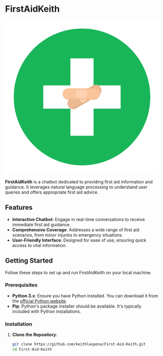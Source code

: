 # FirstAidKeith

![FirstAidKeith Logo](FirstAidKeithLogo.png)

**FirstAidKeith** is a chatbot dedicated to providing first aid information and guidance. It leverages natural language processing to understand user queries and offers appropriate first aid advice.

## Features

- **Interactive Chatbot**: Engage in real-time conversations to receive immediate first aid guidance.
- **Comprehensive Coverage**: Addresses a wide range of first aid scenarios, from minor injuries to emergency situations.
- **User-Friendly Interface**: Designed for ease of use, ensuring quick access to vital information.

## Getting Started

Follow these steps to set up and run FirstAidKeith on your local machine.

### Prerequisites

- **Python 3.x**: Ensure you have Python installed. You can download it from the [official Python website](https://www.python.org/downloads/).
- **Pip**: Python's package installer should be available. It's typically included with Python installations.

### Installation

1. **Clone the Repository**:

   ```bash
   git clone https://github.com/keithlaspona/First-Aid-Keith.git
   cd First-Aid-Keith
